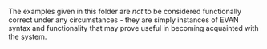 The examples given in this folder are *not* to be considered functionally
correct under any circumstances - they are simply instances of EVAN syntax and
functionality that may prove useful in becoming acquainted with the system.

